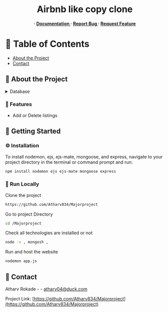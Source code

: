 <div align='center'>

<h1>Airbnb like copy clone </h1>
<h4> <span> · </span> <a href="https://github.com/atharv834/Major project /blob/master/README.md"> Documentation </a> <span> · </span> <a href="https://github.com/atharv834/Major project /issues"> Report Bug </a> <span> · </span> <a href="https://github.com/atharv834/Major project /issues"> Request Feature </a> </h4>


</div>

# :notebook_with_decorative_cover: Table of Contents

- [About the Project](#star2-about-the-project)
- [Contact](#handshake-contact)


## :star2: About the Project
<details> <summary>Database</summary> <ul>
<li><a href="">Mongodb</a></li>
</ul> </details>

### :dart: Features
- Add or Delete listings


## :toolbox: Getting Started

### :gear: Installation

To install nodemon, ejs, ejs-mate, mongoose, and express, navigate to your project directory in the terminal or command prompt and run:
```bash
npm install nodemon ejs ejs-mate mongoose express
```


### :running: Run Locally

Clone the project

```bash
https://github.com/Atharv834/Majorproject
```
Go to project Directory
```bash
cd /Majorproject
```
Check all technologies are installed or not
```bash
node -v , mongosh ,
```
Run and host the website
```bash
nodemon app.js
```


## :handshake: Contact

Atharv Rokade - - atharv04@duck.com

Project Link: [https://github.com/Atharv834/Majorproject](https://github.com/Atharv834/Majorproject)
